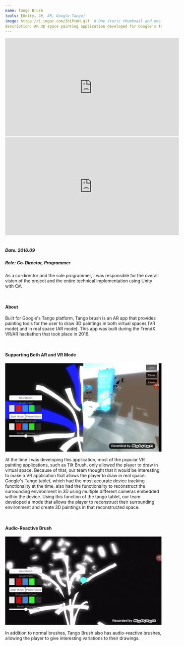 ```yaml
---
name: Tango Brush
tools: [Unity, C#, AR, Google Tango]
image: https://i.imgur.com/2biPcWH.gif  # One static thumbnail and one animated thumbnail locally.
description: AR 3D space painting application developed for Google's Tango platform.  # 2016
---
```


<!-- Tech Demo (e.g. Video & Images) -->
<div class="video">
    <iframe width="560" height="315" src="https://www.youtube.com/embed/oUEHRNd2Uew" title="YouTube video player" frameborder="0" allow="accelerometer; autoplay; clipboard-write; encrypted-media; gyroscope; picture-in-picture" allowfullscreen></iframe>
</div>

<div class="video">
    <iframe width="560" height="315" src="https://www.youtube.com/embed/Tfvb4kDMVFo" title="YouTube video player" frameborder="0" allow="accelerometer; autoplay; clipboard-write; encrypted-media; gyroscope; picture-in-picture" allowfullscreen></iframe>
</div>

<br>

<!-- Detailed Role & Date -->
##### Date: 2016.09
##### Role: Co-Director, Programmer

As a co-director and the sole programmer, I was responsible for the overall vision of the project and the entire technical implementation using Unity with C#.

<br>

<!-- Abstract / About -->
#### About

Built for Google's Tango platform, Tango brush is an AR app that provides painting tools for the user to draw 3D paintings in both virtual spaces (VR mode) and in real space (AR mode). This app was built during the TrendX VR/AR hackathon that took place in 2016.

<br>

<!-- Technical Features & Challenges & Highlights -->
#### Supporting Both AR and VR Mode

<center> <img src="/assets/img/projects/reg/mode-split.png"/> </center>

At the time I was developing this application, most of the popular VR painting applications, such as Tilt Brush, only allowed the player to draw in virtual space. Because of that, our team thought that it would be interesting to make a VR application that allows the player to draw in real space. Google's Tango tablet, which had the most accurate device tracking functionality at the time, also had the functionality to reconstruct the surrounding environment in 3D using multiple different cameras embedded within the device. Using this function of the tango tablet, our team developed a mode that allows the player to reconstruct their surrounding environment and create 3D paintings in that reconstructed space.

<br>

#### Audio-Reactive Brush

<center> <img src="/assets/img/projects/thumbnails/tango-brush-animated-tn.gif"/> </center>

In addition to normal brushes, Tango Brush also has audio-reactive brushes, allowing the player to give interesting variations to their drawings.

<br>

<!-- Miscellaneous (e.g. Awards & Links) -->
